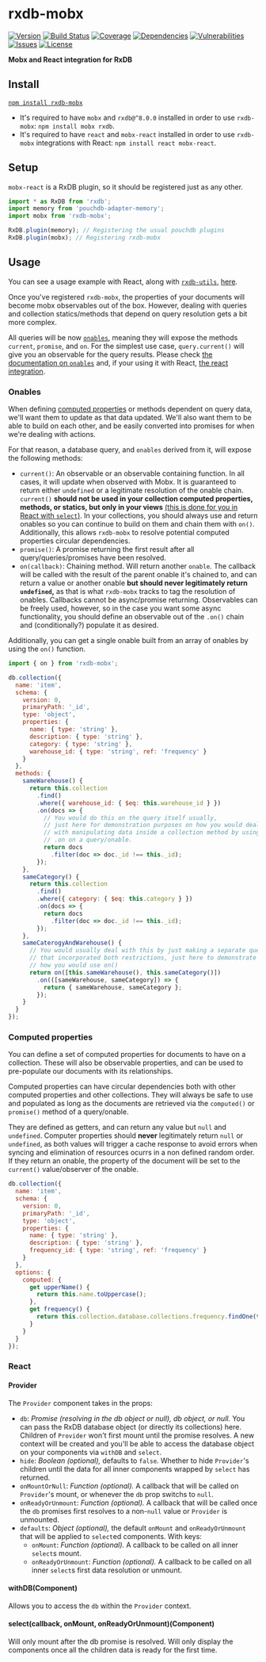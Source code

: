 # rxdb-mobx

[![Version](https://img.shields.io/github/package-json/v/rafamel/rxdb-mobx.svg)](https://github.com/rafamel/rxdb-mobx)
[![Build Status](https://travis-ci.org/rafamel/rxdb-mobx.svg)](https://travis-ci.org/rafamel/rxdb-mobx)
[![Coverage](https://img.shields.io/coveralls/rafamel/rxdb-mobx.svg)](https://coveralls.io/github/rafamel/rxdb-mobx)
[![Dependencies](https://david-dm.org/rafamel/rxdb-mobx/status.svg)](https://david-dm.org/rafamel/rxdb-mobx)
[![Vulnerabilities](https://snyk.io/test/npm/rxdb-mobx/badge.svg)](https://snyk.io/test/npm/rxdb-mobx)
[![Issues](https://img.shields.io/github/issues/rafamel/rxdb-mobx.svg)](https://github.com/rafamel/rxdb-mobx/issues)
[![License](https://img.shields.io/github/license/rafamel/rxdb-mobx.svg)](https://github.com/rafamel/rxdb-mobx/blob/master/LICENSE)

<!-- markdownlint-disable MD036 -->
**Mobx and React integration for RxDB**
<!-- markdownlint-enable MD036 -->

## Install

[`npm install rxdb-mobx`](https://www.npmjs.com/package/rxdb-mobx)

* It's required to have `mobx` and `rxdb@^8.0.0` installed in order to use `rxdb-mobx`: `npm install mobx rxdb`.
* It's required to have `react` and `mobx-react` installed in order to use `rxdb-mobx` integrations with React: `npm install react mobx-react`.

## Setup

`mobx-react` is a RxDB plugin, so it should be registered just as any other.

```javascript
import * as RxDB from 'rxdb';
import memory from 'pouchdb-adapter-memory';
import mobx from 'rxdb-mobx';

RxDB.plugin(memory); // Registering the usual pouchdb plugins
RxDB.plugin(mobx); // Registering rxdb-mobx
```

## Usage

You can see a usage example with React, along with [`rxdb-utils`](https://www.npmjs.com/package/rxdb-utils), [here](https://github.com/rafamel/rxdb-mobx/tree/master/example).

Once you've registered `rxdb-mobx`, the properties of your documents will become mobx observables out of the box. However, dealing with queries and collection statics/methods that depend on query resolution gets a bit more complex.

All queries will be now [`onables`](#onables), meaning they will expose the methods `current`, `promise`, and `on`. For the simplest use case, `query.current()` will give you an observable for the query results. Please check [the documentation on `onables`](#onables) and, if your using it with React, [the react integration](#react).

### Onables

When defining [computed properties](#computed-properties) or methods dependent on query data, we'll want them to update as that data updated. We'll also want them to be able to build on each other, and be easily converted into promises for when we're dealing with actions.

For that reason, a database query, and `onables` derived from it, will expose the following methods:

* `current()`: An observable or an observable containing function. In all cases, it will update when observed with Mobx. It is guaranteed to return either `undefined` or a legitimate resolution of the onable chain. `current()` **should not be used in your collection computed properties, methods, or statics, but only in your views** [(this is done for you in React with `select`)](#react). In your collections, you should always use and return onables so you can continue to build on them and chain them with `on()`. Additionally, this allows `rxdb-mobx` to resolve potential computed properties circular dependencies.
* `promise()`: A promise returning the first result after all query/queries/promises have been resolved.
* `on(callback)`: Chaining method. Will return another `onable`. The callback will be called with the result of the parent onable it's chained to, and can return a value or another onable **but should never legitimately return `undefined`,** as that is what `rxdb-mobx` tracks to tag the resolution of onables. Callbacks cannot be async/promise returning. Observables can be freely used, however, so in the case you want some async functionality, you should define an observable out of the `.on()` chain and (conditionally?) populate it as desired.

Additionally, you can get a single onable built from an array of onables by using the `on()` function.

```javascript
import { on } from 'rxdb-mobx';

db.collection({
  name: 'item',
  schema: {
    version: 0,
    primaryPath: '_id',
    type: 'object',
    properties: {
      name: { type: 'string' },
      description: { type: 'string' },
      category: { type: 'string' },
      warehouse_id: { type: 'string', ref: 'frequency' }
    }
  },
  methods: {
    sameWarehouse() {
      return this.collection
        .find()
        .where({ warehouse_id: { $eq: this.warehouse_id } })
        .on(docs => {
          // You would do this on the query itself usually,
          // just here for demonstration purposes on how you would deal
          // with manipulating data inside a collection method by using
          // .on on a query/onable.
          return docs
            .filter(doc => doc._id !== this._id);
        });
    },
    sameCategory() {
      return this.collection
        .find()
        .where({ category: { $eq: this.category } })
        .on(docs => {
          return docs
            .filter(doc => doc._id !== this._id);
        });
    },
    sameCaterogyAndWarehouse() {
      // You would usually deal with this by just making a separate query
      // that incorporated both restrictions, just here to demonstrate
      // how you would use on()
      return on([this.sameWarehouse(), this.sameCategory()])
        .on(([sameWarehouse, sameCategory]) => {
          return { sameWarehouse, sameCategory };
        });
    }
  }
});
```

### Computed properties

You can define a set of computed properties for documents to have on a collection. These will also be observable properties, and can be used to pre-populate our documents with its relationships.

Computed properties can have circular dependencies both with other computed properties and other collections. They will always be safe to use and populated as long as the documents are retrieved via the `computed()` or `promise()` method of a query/onable.

They are defined as getters, and can return any value but `null` and `undefined`. Computer properties should **never** legitimately return `null` or `undefined`, as both values will trigger a cache response to avoid errors when syncing and elimination of resources ocurrs in a non defined random order. If they return an onable, the property of the document will be set to the `current()` value/observer of the onable.

```javascript
db.collection({
  name: 'item',
  schema: {
    version: 0,
    primaryPath: '_id',
    type: 'object',
    properties: {
      name: { type: 'string' },
      description: { type: 'string' },
      frequency_id: { type: 'string', ref: 'frequency' }
    }
  },
  options: {
    computed: {
      get upperName() {
        return this.name.toUppercase();
      },
      get frequency() {
        return this.collection.database.collections.frequency.findOne(this.frequency_id);
      }
    }
  }
});
```

### React

#### Provider

The `Provider` component takes in the props:

* `db`: *Promise (resolving in the db object or null), db object, or null.* You can pass the RxDB database object (or directly its collections) here. Children of `Provider` won't first mount until the promise resolves. A new context will be created and you'll be able to access the database object on your components via `withDB` and `select`.
* `hide`: *Boolean (optional),* defaults to `false`. Whether to hide `Provider`'s children until the data for all inner components wrapped by `select` has returned.
* `onMountOrNull`: *Function (optional).* A callback that will be called on `Provider`'s mount, or whenever the `db` prop switchs to `null`.
* `onReadyOrUnmount`: *Function (optional).* A callback that will be called once the `db` promises first resolves to a non-`null` value or `Provider` is unmounted.
* `defaults`: *Object (optional),* the default `onMount` and `onReadyOrUnmount` that will be applied to `select`ed components. With keys:
  * `onMount`: *Function (optional).* A callback to be called on all inner `select`s mount.
  * `onReadyOrUnmount`: *Function (optional).* A callback to be called on all inner `select`s first data resolution or unmount.

#### withDB(Component)

Allows you to access the `db` within the `Provider` context.

#### select(callback, onMount, onReadyOrUnmount)(Component)

Will only mount after the db promise is resolved. Will only display the components once all the children data is ready for the first time.
